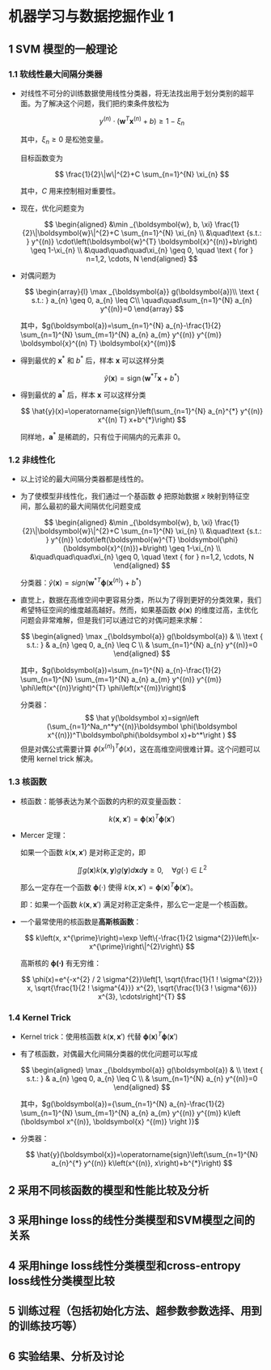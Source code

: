 # 机器学习与数据挖掘作业 1

## 1 SVM 模型的一般理论

### 1.1 软线性最大间隔分类器

* 对线性不可分的训练数据使用线性分类器，将无法找出用于划分类别的超平面。为了解决这个问题，我们把约束条件放松为

    $$
    y^{(n)} \cdot\left(\boldsymbol{w}^{T} \boldsymbol{x}^{(n)}+b\right) \geq 1-\xi_{n}
    $$

    其中，$\xi_n\ge0$ 是松弛变量。

    目标函数变为

    $$
    \frac{1}{2}\|w\|^{2}+C \sum_{n=1}^{N} \xi_{n}
    $$

    其中，$C$ 用来控制相对重要性。

* 现在，优化问题变为

	$$
	\begin{aligned}
	&\min _{\boldsymbol{w}, b, \xi} \frac{1}{2}\|\boldsymbol{w}\|^{2}+C \sum_{n=1}^{N} \xi_{n} \\
	&\quad\text {s.t.: } y^{(n)} \cdot\left(\boldsymbol{w}^{T} \boldsymbol{x}^{(n)}+b\right) \geq 1-\xi_{n} \\
	&\quad\quad\quad\xi_{n} \geq 0, \quad \text { for } n=1,2, \cdots, N
	\end{aligned}
	$$

* 对偶问题为

	$$
	\begin{array}{l}
	\max _{\boldsymbol{a}} g(\boldsymbol{a})\\
	\text { s.t.: } a_{n} \geq 0, a_{n} \leq C\\
	\quad\quad\sum_{n=1}^{N} a_{n} y^{(n)}=0
	\end{array}
	$$

	其中，$g(\boldsymbol{a})=\sum_{n=1}^{N} a_{n}-\frac{1}{2} \sum_{n=1}^{N} \sum_{m=1}^{N} a_{n} a_{m} y^{(n)} y^{(m)} \boldsymbol{x}^{(n) T} \boldsymbol{x}^{(m)}$

* 得到最优的 $\boldsymbol{x}^*$ 和 $b^*$ 后，样本 $\boldsymbol{x}$ 可以这样分类

	$$
	\hat{y}(\boldsymbol{x})=\operatorname{sign}\left(\boldsymbol{w}^{* T} \boldsymbol{x}+b^{*}\right)
	$$

* 得到最优的 $\boldsymbol{a}^*$ 后，样本 $\boldsymbol{x}$ 可以这样分类

	$$
	\hat{y}(x)=\operatorname{sign}\left(\sum_{n=1}^{N} a_{n}^{*} y^{(n)} x^{(n) T} x+b^{*}\right)
	$$

	同样地，$\boldsymbol{a}^*$ 是稀疏的，只有位于间隔内的元素非 0。


###  1.2 非线性化

* 以上讨论的最大间隔分类器都是线性的。

* 为了使模型非线性化，我们通过一个基函数 $\phi$ 把原始数据 $x$ 映射到特征空间，那么最初的最大间隔优化问题变成

	$$
	\begin{aligned}
	&\min _{\boldsymbol{w}, b, \xi} \frac{1}{2}\|\boldsymbol{w}\|^{2}+C \sum_{n=1}^{N} \xi_{n} \\
	&\quad\text {s.t.: } y^{(n)} \cdot\left(\boldsymbol{w}^{T} \boldsymbol{\phi}(\boldsymbol{x}^{(n)})+b\right) \geq 1-\xi_{n} \\
	&\quad\quad\quad\xi_{n} \geq 0, \quad \text { for } n=1,2, \cdots, N
	\end{aligned}
	$$

	分类器：$\hat{y}(\boldsymbol x)=s i g n{\bigl(}\boldsymbol w^{*T}\boldsymbol\phi{\bigl(}\boldsymbol x^{(n)}{\bigr)}+b^{*}{\bigr)}$

* 直觉上，数据在高维空间中更容易分类，所以为了得到更好的分类效果，我们希望特征空间的维度越高越好。然而，如果基函数 $\phi(\boldsymbol x)$ 的维度过高，主优化问题会非常难解，但是我们可以通过它的对偶问题来求解：

	$$
	\begin{aligned}
	\max _{\boldsymbol{a}} g(\boldsymbol{a}) & \\
	\text { s.t.: } & a_{n} \geq 0, a_{n} \leq C \\
	& \sum_{n=1}^{N} a_{n} y^{(n)}=0
	\end{aligned}
	$$

	其中，$g(\boldsymbol{a})=\sum_{n=1}^{N} a_{n}-\frac{1}{2} \sum_{n=1}^{N} \sum_{m=1}^{N} a_{n} a_{m} y^{(n)} y^{(m)} \phi\left(x^{(n)}\right)^{T} \phi\left(x^{(m)}\right)$

	分类器：
	$$
	\hat y(\boldsymbol x)=sign\left (\sum_{n=1}^Na_n^*y^{(n)}\boldsymbol \phi(\boldsymbol x^{(n)})^T\boldsymbol\phi(\boldsymbol x)+b^*\right )
	$$
	但是对偶公式需要计算 $\phi(x^{(n)})^{T}\phi(x)$，这在高维空间很难计算。这个问题可以使用 kernel trick 解决。

### 1.3 核函数

* 核函数：能够表达为某个函数的内积的双变量函数：

	$$
	k(\boldsymbol x, \boldsymbol x')=\boldsymbol\phi(\boldsymbol x)^T\boldsymbol\phi(\boldsymbol x')
	$$

* Mercer 定理：

	如果一个函数 $k(\boldsymbol x, \boldsymbol x')$ 是对称正定的，即

	$$
	\iint g(\boldsymbol{x}) k(\boldsymbol{x}, \boldsymbol{y}) g(\boldsymbol{y}) d \boldsymbol{x} d \boldsymbol{y} \geq 0, \quad \forall g(\cdot) \in L^{2}
	$$

	那么一定存在一个函数 $\boldsymbol{\phi}(\cdot)$ 使得 $k(\boldsymbol x, \boldsymbol x')=\boldsymbol\phi(\boldsymbol x)^T\boldsymbol\phi(\boldsymbol x')$。

	即：如果一个函数 $k(\boldsymbol x, \boldsymbol x')$ 满足对称正定条件，那么它一定是一个核函数。

* 一个最常使用的核函数是**高斯核函数**：

	$$
	k\left(x, x^{\prime}\right)=\exp \left\{-\frac{1}{2 \sigma^{2}}\left\|x-x^{\prime}\right\|^{2}\right\}
	$$

	高斯核的 $\boldsymbol{\phi(\cdot)}$ 有无穷维：

	$$
	\phi(x)=e^{-x^{2} / 2 \sigma^{2}}\left[1, \sqrt{\frac{1}{1 ! \sigma^{2}}} x, \sqrt{\frac{1}{2 ! \sigma^{4}}} x^{2}, \sqrt{\frac{1}{3 ! \sigma^{6}}} x^{3}, \cdots\right]^{T}
	$$

### 1.4 Kernel Trick

* Kernel trick：使用核函数 $k(\boldsymbol x, \boldsymbol x')$ 代替 $\boldsymbol\phi(\boldsymbol x)^T\boldsymbol\phi(\boldsymbol x')$

* 有了核函数，对偶最大化间隔分类器的优化问题可以写成

	$$
	\begin{aligned}
	\max _{\boldsymbol{a}} g(\boldsymbol{a}) & \\
	\text { s.t.: } & a_{n} \geq 0, a_{n} \leq C \\
	& \sum_{n=1}^{N} a_{n} y^{(n)}=0
	\end{aligned}
	$$

	其中，$g(\boldsymbol{a})={\sum_{n=1}^{N} a_{n}-\frac{1}{2} \sum_{n=1}^{N} \sum_{m=1}^{N} a_{n} a_{m} y^{(n)} y^{(m)} k\left (\boldsymbol x^{(n)}, \boldsymbol{x} ^{(m)} \right )}$

* 分类器：

	$$
	\hat{y}(\boldsymbol{x})=\operatorname{sign}\left(\sum_{n=1}^{N} a_{n}^{*} y^{(n)} k\left(x^{(n)}, x\right)+b^{*}\right)
	$$

## 2 采用不同核函数的模型和性能比较及分析



## 3 采⽤hinge loss的线性分类模型和SVM模型之间的关系

## 4 采⽤hinge loss线性分类模型和cross-entropy loss线性分类模型⽐较

## 5 训练过程（包括初始化⽅法、超参数参数选择、⽤到的训练技巧等）

## 6 实验结果、分析及讨论
